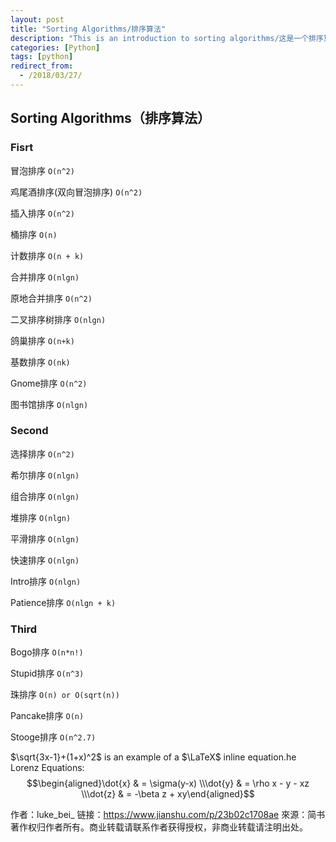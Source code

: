 ```yaml
---
layout: post
title: "Sorting Algorithms/排序算法"
description: "This is an introduction to sorting algorithms/这是一个排序算法的介绍"
categories: [Python]
tags: [python]
redirect_from:
  - /2018/03/27/
---
```


## Sorting Algorithms（排序算法）

### Fisrt

冒泡排序 `O(n^2)`     

鸡尾酒排序(双向冒泡排序) `O(n^2)`

插入排序 `O(n^2)`     

桶排序 `O(n)`         

计数排序 `O(n + k)`    

合并排序 `O(nlgn)`      

原地合并排序 `O(n^2)`   

二叉排序树排序 `O(nlgn)`  

鸽巢排序 `O(n+k)`

基数排序 `O(nk)`       

Gnome排序 `O(n^2)`

图书馆排序 `O(nlgn)`

### Second

选择排序 `O(n^2)`    

希尔排序 `O(nlgn)`   

组合排序 `O(nlgn)`

堆排序  `O(nlgn)`   

平滑排序  `O(nlgn)`

快速排序   `O(nlgn)`

Intro排序  `O(nlgn)`

Patience排序 `O(nlgn + k)`

### Third

Bogo排序 `O(n*n!)`

Stupid排序 `O(n^3)`

珠排序  `O(n) or O(sqrt(n))`

Pancake排序   `O(n)`

Stooge排序  `O(n^2.7)`   

$\sqrt{3x-1}+(1+x)^2$ is an example of a $\LaTeX$ inline equation.he Lorenz Equations:
$$\begin{aligned}\dot{x} & = \sigma(y-x) \\\dot{y} & = \rho x - y - xz \\\dot{z} & = -\beta z + xy\end{aligned}$$

作者：luke_bei_
链接：https://www.jianshu.com/p/23b02c1708ae
來源：简书
著作权归作者所有。商业转载请联系作者获得授权，非商业转载请注明出处。